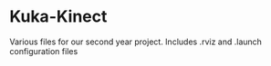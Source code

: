 Kuka-Kinect
===========

Various files for our second year project. Includes .rviz and .launch configuration files
